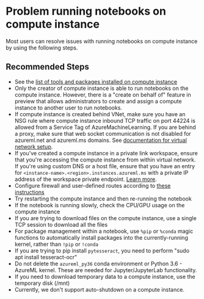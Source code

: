 <properties
  pagetitle="Problem running notebooks on compute instance"
  service="microsoft.machinelearning"
  resource="computeinstance"
  ms.author="vijetajo,smishah"
  selfhelptype="Generic"
  supporttopicids="32745198"
  resourcetags="notebook,computeinstance"
  productpesids="16644"
  cloudenvironments="public,fairfax,mooncake,usnat,ussec"
  articleid="microsoft.machinelearning.computeinstance.problemrunningnotebooks"
  ownershipid="AzureML_AzureMachineLearningServices" />
# Problem running notebooks on compute instance

Most users can resolve issues with running notebooks on compute instance by using the following steps.

## **Recommended Steps**

- See the [list of tools and packages installed on compute instance](https://docs.microsoft.com/azure/machine-learning/concept-compute-instance#contents)
- Only the creator of compute instance is able to run notebooks on the compute instance. However, there is a "create on behalf of" feature in preview that allows administrators to create and assign a compute instance to another user to run notebooks.
- If compute instance is created behind VNet, make sure you have an NSG rule where compute instance inbound TCP traffic on port 44224 is allowed from a Service Tag of AzureMachineLearning. If you are behind a proxy, make sure that web socket communication is not disabled for azureml.net and azureml.ms domains. See [documentation for virtual network setup](https://docs.microsoft.com/azure/machine-learning/how-to-secure-training-vnet#compute-instance).
- If you've created a compute instance in a private link workspace, ensure that you're accessing the compute instance from within virtual network. If you're using custom DNS or a host file, ensure that you have an entry for `<instance-name>.<region>.instances.azureml.ms` with a private IP address of the workspace private endpoint. [Learn more](https://docs.microsoft.com/azure/machine-learning/how-to-custom-dns?tabs=azure-portal).
- Configure firewall and user-defined routes according to [these instructions](https://docs.microsoft.com/azure/machine-learning/how-to-access-azureml-behind-firewall)
- Try restarting the compute instance and then re-running the notebook
- If the notebook is running slowly, check the CPU/GPU usage on the compute instance
- If you are trying to download files on the compute instance, use a single TCP session to download all the files
- For package management within a notebook, use `%pip` or `%conda` magic functions to automatically install packages into the currently-running kernel, rather than `!pip` or `!conda`
- If you are trying to pip install `pytesseract`, you need to perform "sudo apt install tesseract-ocr"
- Do not delete the `azureml_py36` conda environment or Python 3.6 - AzureML kernel. These are needed for Jupyter/JupyterLab functionality.
- If you need to download temporary data to a compute instance, use the temporary disk (/mnt)
- Currently, we don't support auto-shutdown on a compute instance.

